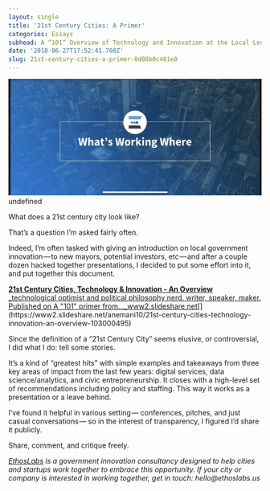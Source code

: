 ```yaml
---
layout: single
title: '21st Century Cities: A Primer'
categories: Essays
subhead: A “101” Overview of Technology and Innovation at the Local Level
date: '2018-06-27T17:52:41.700Z'
slug: 21st-century-cities-a-primer-8d88b0c481e0
---
```


![](/img/1__9xdptnb4YnxLme2CxeqOqA__2x.jpeg)
undefined

What does a 21st century city look like?

That’s a question I’m asked fairly often.

Indeed, I’m often tasked with giving an introduction on local government innovation — to new mayors, potential investors, etc — and after a couple dozen hacked together presentations, I decided to put some effort into it, and put together this document.

[**21st Century Cities, Technology & Innovation - An Overview**  
_technological optimist and political philosophy nerd. writer, speaker, maker. Published on A "101" primer from…_www2.slideshare.net](https://www2.slideshare.net/anemani10/21st-century-cities-technology-innovation-an-overview-103000495 "https://www2.slideshare.net/anemani10/21st-century-cities-technology-innovation-an-overview-103000495")[](https://www2.slideshare.net/anemani10/21st-century-cities-technology-innovation-an-overview-103000495)

Since the definition of a “21st Century City” seems elusive, or controversial, I did what I do: tell some stories.

It’s a kind of “greatest hits” with simple examples and takeaways from three key areas of impact from the last few years: digital services, data science/analytics, and civic entrepreneurship. It closes with a high-level set of recommendations including policy and staffing. This way it works as a presentation or a leave behind.

I’ve found it helpful in various setting — conferences, pitches, and just casual conversations — so in the interest of transparency, I figured I’d share it publicly.

Share, comment, and critique freely.

[_EthosLabs_](http://ethoslabs.us) _is a government innovation consultancy designed to help cities and startups work together to embrace this opportunity. If your city or company is interested in working together, get in touch: hello@ethoslabs.us_